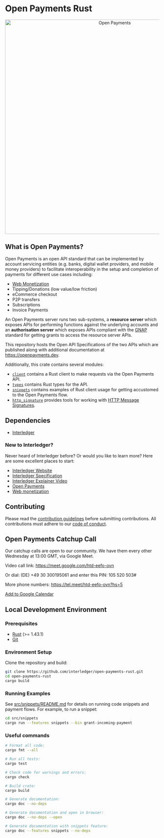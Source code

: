 # Open Payments Rust

<p align="center">
  <img src="https://raw.githubusercontent.com/interledger/open-payments/main/docs/public/img/logo.svg" width="700" alt="Open Payments">
</p>

## What is Open Payments?

Open Payments is an open API standard that can be implemented by account servicing entities (e.g. banks, digital wallet providers, and mobile money providers) to facilitate interoperability in the setup and completion of payments for different use cases including:

- [Web Monetization](https://webmonetization.org)
- Tipping/Donations (low value/low friction)
- eCommerce checkout
- P2P transfers
- Subscriptions
- Invoice Payments

An Open Payments server runs two sub-systems, a **resource server** which exposes APIs for performing functions against the
underlying accounts and an **authorisation server** which exposes APIs compliant with the
[GNAP](https://datatracker.ietf.org/doc/html/draft-ietf-gnap-core-protocol) standard for getting grants to access the resource server
APIs.

This repository hosts the Open API Specifications of the two APIs which are published along with additional documentation at
https://openpayments.dev.

Additionally, this crate contains several modules:

- [`client`](./src/client) contains a Rust client to make requests via the Open Payments API.
- [`types`](./src/types) contains Rust types for the API.
- [`snippets`](./src/snippets) contains examples of Rust client usage for getting accustomed to the Open Payments flow.
- [`http_signature`](./src/http_signature) provides tools for working with [HTTP Message Signatures](https://datatracker.ietf.org/doc/draft-ietf-httpbis-message-signatures).

## Dependencies

- [Interledger](https://interledger.org/developers/rfcs/interledger-protocol/)

### New to Interledger?

Never heard of Interledger before? Or would you like to learn more? Here are some excellent places to start:

- [Interledger Website](https://interledger.org/)
- [Interledger Specification](https://interledger.org/developers/rfcs/interledger-protocol/)
- [Interledger Explainer Video](https://twitter.com/Interledger/status/1567916000074678272)
- [Open Payments](https://openpayments.dev/)
- [Web monetization](https://webmonetization.org/)

## Contributing

Please read the [contribution guidelines](.github/contributing.md) before submitting contributions. All contributions must adhere to our [code of conduct](.github/code_of_conduct.md).

## Open Payments Catchup Call

Our catchup calls are open to our community. We have them every other Wednesday at 13:00 GMT, via Google Meet.

Video call link: https://meet.google.com/htd-eefo-ovn

Or dial: (DE) +49 30 300195061 and enter this PIN: 105 520 503#

More phone numbers: https://tel.meet/htd-eefo-ovn?hs=5

[Add to Google Calendar](https://calendar.google.com/calendar/event?action=TEMPLATE&tmeid=MDNjYTdhYmE5MTgwNGJhMmIxYmU0YWFkMzI2NTFmMjVfMjAyNDA1MDhUMTIwMDAwWiBjX2NqMDI3Z21oc3VqazkxZXZpMjRkOXB2bXQ0QGc&tmsrc=c_cj027gmhsujk91evi24d9pvmt4%40group.calendar.google.com&scp=ALL)

## Local Development Environment

### Prerequisites

- [Rust](https://www.rust-lang.org/tools/install) (>= 1.43.1)
- [Git](https://git-scm.com/downloads)

### Environment Setup

Clone the repository and build:

```sh
git clone https://github.com/interledger/open-payments-rust.git
cd open-payments-rust
cargo build
```

### Running Examples

See [src/snippets/README.md](./src/snippets/README.md) for details on running code snippets and payment flows. For example, to run a snippet:

```sh
cd src/snippets
cargo run --features snippets --bin grant-incoming-payment
```

### Useful commands

```sh
# Format all code:
cargo fmt --all

# Run all tests:
cargo test

# Check code for warnings and errors:
cargo check

# Build crate:
cargo build

# Generate documentation:
cargo doc --no-deps

# Generate documentation and open in browser:
cargo doc --no-deps --open

# Generate documentation with snippets feature:
cargo doc --features snippets --no-deps
```
